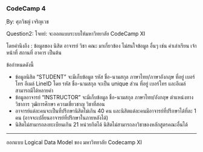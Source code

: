 ### CodeCamp 4 ###
ฺBy: ศุภวิชญ์ เจริญเวช

Question2:
  โจทย์: จะออกแบบระบบให้มหาวิทยาลัย CodeCamp XI 

  โดยคำนึงถึง : ข้อมูลของ นิสิต อาจารย์ วิชา คณะ มาเกี่ยวข้อง
  ไม่สนใจข้อมูล อื่นๆ เช่น ค่าเล่าเรียน เจ้าหน้าที่ สถานที่ อาคาร เป็นต้น 

  ข้อกำหนดดังนี้
  - ข้อมูลนิสิต “STUDENT” จะมีเก็บข้อมูล รหัส ชื่อ-นามสกุล ภาษาไทย/ภาษาอังกฤษ ที่อยู่ เบอร์โทร อีเมล์ LineID โดย รหัส ชื่อ-นามสกุล จะเป็น unique ส่วน ที่อยู่ เบอร์โทร และอีเมล์สามารถมีได้หลายค่า 
  - ข้อมูลอาจารย์ “INSTRUCTOR” จะมีเก็บข้อมูล ชื่อ-นามสกุล ภาษาไทย/อังกฤษ ตำแหน่งทางวิชาการ วุฒิการศึกษา ความเชี่ยวชาญ วิชาที่สอน
  - อาจารย์แต่ละคนจะเป็นที่ปรึกษานิสิตไม่เกิน 40 คน และนิสิตแต่ละคนมีอาจารย์ที่ปรึกษาได้ที่ละ 1 คน (อาจจะเปลี่ยนอาจารย์ที่ปรึกษาในภายหลังได้) 
  - นิสิตไม่สามารถลงทะเบียนเกิน 21 หน่วยกิตได้ นิสิตไม่สามารถลงวิชาของหลักสูตรคณะอื่นได้

  -------
  
  ออกแบบ Logical Data Model ของ มหาวิทยาลัย Codecamp XI